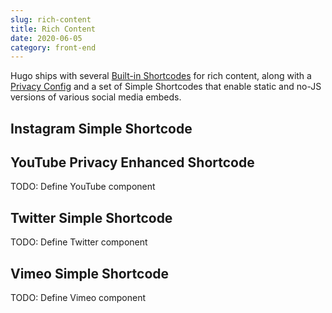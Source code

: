 ```yaml
---
slug: rich-content
title: Rich Content
date: 2020-06-05
category: front-end
---
```

Hugo ships with several [Built-in Shortcodes](https://gohugo.io/content-management/shortcodes/#use-hugo-s-built-in-shortcodes) for rich content, along with a [Privacy Config](https://gohugo.io/about/hugo-and-gdpr/) and a set of Simple Shortcodes that enable static and no-JS versions of various social media embeds.

## Instagram Simple Shortcode

<hello></hello>

## YouTube Privacy Enhanced Shortcode

TODO: Define YouTube component

## Twitter Simple Shortcode

TODO: Define Twitter component

## Vimeo Simple Shortcode

TODO: Define Vimeo component